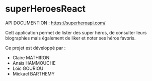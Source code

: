 # superHeroesReact

API DOCUMENTION : https://superheroapi.com/


Cett application permet de lister des super héros, de consulter leurs biographies mais également de liker et noter ses héros favoris.



Ce projet est développé par : 

- Claire MATHIRON
- Anaïs HAMMOUCHE
- Loïc GOURIOU
- Mickael BARTHEMY
